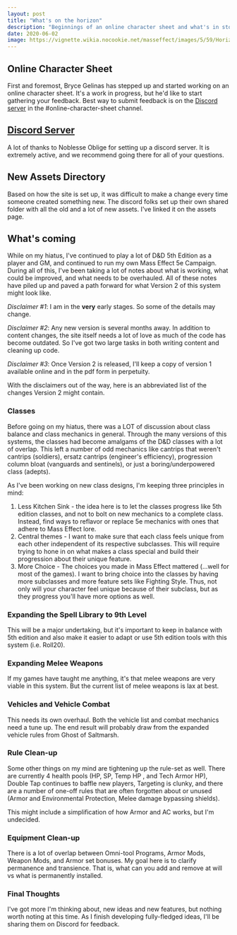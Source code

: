 ```yaml
---
layout: post
title: "What's on the horizon"
description: "Beginnings of an online character sheet and what's in store for the future."
date: 2020-06-02
image: https://vignette.wikia.nocookie.net/masseffect/images/5/59/Horizon_Pre-Attack.jpg/revision/latest?cb=20100617035919
---
```


## Online Character Sheet

First and foremost, Bryce Gelinas has stepped up and started working on an online character sheet. It's a work in 
progress, but he'd like to start gathering your feedback. Best way to submit feedback is on the [Discord server](https://discord.gg/c2UnqkH)
in the #online-character-sheet channel.

## [Discord Server](https://discord.gg/c2UnqkH)

A lot of thanks to Noblesse Oblige for setting up a discord server. It is extremely active, and we recommend going there
for all of your questions.

## New Assets Directory

Based on how the site is set up, it was difficult to make a change every time someone created something new. The
discord folks set up their own shared folder with all the old and a lot of new assets. I've linked it on the assets page.

## What's coming

While on my hiatus, I've continued to play a lot of D&D 5th Edition as a player and GM, and continued to run my own
Mass Effect 5e Campaign. During all of this, I've been taking a lot of notes about what is working, what could be improved,
and what needs to be overhauled. All of these notes have piled up and paved a path forward for what Version 2 of this 
system might look like.

_Disclaimer #1_: I am in the __very__ early stages. So some of the details may change.

_Disclaimer #2_: Any new version is several months away. In addition to content changes, the site itself needs a lot of love
as much of the code has become outdated. So I've got two large tasks in both writing content and cleaning up code.

_Disclaimer #3_: Once Version 2 is released, I'll keep a copy of version 1 available online and in the pdf form in perpetuity.

With the disclaimers out of the way, here is an abbreviated list of the changes Version 2 might contain.

### Classes

Before going on my hiatus, there was a LOT of discussion about class balance and class mechanics in general. Through
the many versions of this systems, the classes had become amalgams of the D&D classes with a lot of overlap. This left
a number of odd mechanics like cantrips that weren't cantrips (soldiers), ersatz cantrips (engineer's efficiency),
progression column bloat (vanguards and sentinels), or just a boring/underpowered class (adepts).

As I've been working on new class designs, I'm keeping three principles in mind:

1. Less Kitchen Sink - the idea here is to let the classes progress like 5th edition classes, and not to bolt on new mechanics
to a complete class. Instead, find ways to reflavor or replace 5e mechanics with ones that adhere to Mass Effect lore.
2. Central themes - I want to make sure that each class feels unique from each other independent of its respective subclasses.
This will require trying to hone in on what makes a class special and build their progression about their unique feature.
3. More Choice - The choices you made in Mass Effect mattered (...well for most of the games). I want to bring choice
into the classes by having more subclasses and more feature sets like Fighting Style. Thus, not only will your character
feel unique because of their subclass, but as they progress you'll have more options as well.

### Expanding the Spell Library to 9th Level
This will be a major undertaking, but it's important to keep in balance with 5th edition and also make it easier to adapt
or use 5th edition tools with this system (i.e. Roll20).

### Expanding Melee Weapons
If my games have taught me anything, it's that melee weapons are very viable in this system. But the current list of melee
weapons is lax at best.

### Vehicles and Vehicle Combat
This needs its own overhaul. Both the vehicle list and combat mechanics need a tune up. The end result will probably draw
from the expanded vehicle rules from Ghost of Saltmarsh.

### Rule Clean-up
Some other things on my mind are tightening up the rule-set as well. There are currently 4 health pools (HP, SP, Temp HP
, and Tech Armor HP), Double Tap continues to baffle new players, Targeting is clunky, and there are a number of
one-off rules that are often forgotten about or unused (Armor and Environmental Protection, Melee damage bypassing shields).

This might include a simplification of how Armor and AC works, but I'm undecided. 

### Equipment Clean-up
There is a lot of overlap between Omni-tool Programs, Armor Mods, Weapon Mods, and Armor set bonuses. My goal here is to 
clarify permanence and transience. That is, what can you add and remove at will vs what is permanently installed.

### Final Thoughts
I've got more I'm thinking about, new ideas and new features, but nothing worth noting at this time. As I finish developing
fully-fledged ideas, I'll be sharing them on Discord for feedback.

 


<br>
